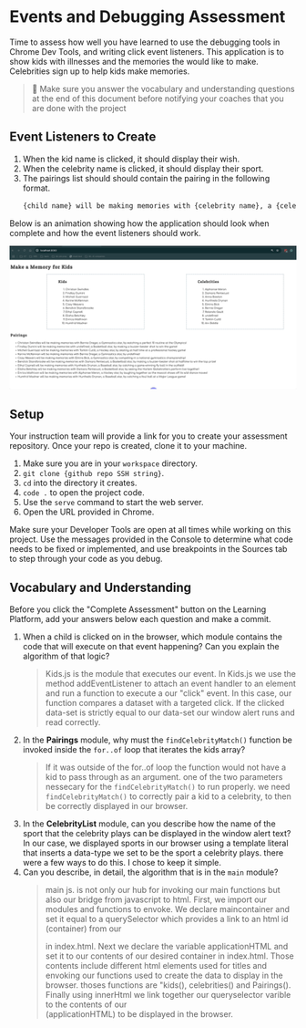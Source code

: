 # Events and Debugging Assessment

Time to assess how well you have learned to use the debugging tools in Chrome Dev Tools, and writing click event listeners. This application is to show kids with illnesses and the memories the would like to make. Celebrities sign up to help kids make memories.

> 🧨 Make sure you answer the vocabulary and understanding questions at the end of this document before notifying your coaches that you are done with the project

## Event Listeners to Create

1. When the kid name is clicked, it should display their wish.
1. When the celebrity name is clicked, it should display their sport.
1. The pairings list should should contain the pairing in the following format.
    ```html
    {child name} will be making memories with {celebrity name}, a {celebrity sport} star, by {child wish}
    ```

Below is an animation showing how the application should look when complete and how the event listeners should work.

<img src="./images/debugging-events-assessment.gif" width="700px">

## Setup

Your instruction team will provide a link for you to create your assessment repository. Once your repo is created, clone it to your machine.

1. Make sure you are in your `workspace` directory.
1. `git clone {github repo SSH string}`.
1. `cd` into the directory it creates.
1. `code .` to open the project code.
1. Use the `serve` command to start the web server.
1. Open the URL provided in Chrome.

Make sure your Developer Tools are open at all times while working on this project. Use the messages provided in the Console to determine what code needs to be fixed or implemented, and use breakpoints in the Sources tab to step through your code as you debug.

## Vocabulary and Understanding

Before you click the "Complete Assessment" button on the Learning Platform, add your answers below each question and make a commit.

1. When a child is clicked on in the browser, which module contains the code that will execute on that event happening? Can you explain the algorithm of that logic?
   > Kids.js is the module that executes our event. In Kids.js we use the method addEventListener to attach an event handler to an element and run a function to execute a our "click" event. In this case, our function compares a dataset with a targeted click. If the clicked data-set is strictly equal to our data-set our window alert runs and read correctly.
2. In the **Pairings** module, why must the `findCelebrityMatch()` function be invoked inside the `for..of` loop that iterates the kids array?
   > If it was outside of the for..of loop the function would not have a kid to pass through as an argument. one of the two parameters nessecary for the `findCelebrityMatch()` to run properly. we need `findCelebrityMatch()` to correctly pair a kid to a celebrity, to then be correctly displayed in our browser.
3. In the **CelebrityList** module, can you describe how the name of the sport that the celebrity plays can be displayed in the window alert text?
   In our case, we displayed sports in our browser using a template literal that inserts a data-type we set to be the sport a celebrity plays. there were a few ways to do this. I chose to keep it simple. 
4. Can you describe, in detail, the algorithm that is in the `main` module?
   > main js. is not only our hub for invoking our main functions but also our bridge from javascript to html. First, we import our modules and functions to envoke. We declare maincontainer and set it equal to a querySelector which provides a link to an html id (container) from our <main> in index.html. Next we declare the variable applicationHTML and set it to our contents of our desired container in index.html. Those contents include different html elements used for titles and envoking our functions used to create the data to display in the browser. thoses functions are "kids(), celebrities() and Pairings(). Finally using innerHtml we link together our queryselector varible to the contents of our <main> (applicationHTML) to be displayed in the browser.